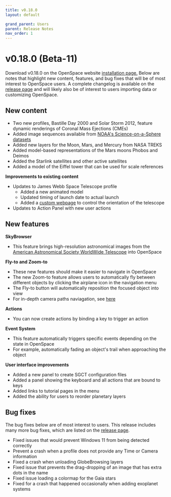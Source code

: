 ```yaml
---
title: v0.18.0
layout: default

grand_parent: Users
parent: Release Notes
nav_order: 1
---
```


# v0.18.0 (Beta-11)

Download v0.18.0 on the OpenSpace website [installation page.](https://openspaceproject.com/version-0180) Below are notes that highlight new content, features, and bug fixes that will be of most interest to OpenSpace users. A complete changelog is available on the [release page](/docs/general/releases.html#beta-11) and will likely also be of interest to users importing data or customizing OpenSpace.


## New content

  - Two new profiles, Bastille Day 2000 and Solar Storm 2012, feature dynamic renderings of Coronal Mass Ejections (CMEs) 
  - Added image sequences available from [NOAA's Science-on-a-Sphere datasets](https://sos.noaa.gov/catalog/datasets/) 
  - Added new layers for the Moon, Mars, and Mercury from NASA TREKS
  - Added model-based representations of the Mars moons Phobos and Deimos
  - Added the Starlink satellites and other active satellites
  - Added a model of the Eiffel tower that can be used for scale references 

  
 **Improvements to existing content**
 
 - Updates to James Webb Space Telescope profile 
   - Added a new animated model
   - Updated timing of launch date to actual launch
   - Added a [custom webpage](http://ui.openspaceproject.com/jwst_scripts/index.html) to control the orientation of the telescope
 - Updates to Action Panel with new user actions
 
## New features
 
 **SkyBrowser**
 - This feature brings high-resolution astronomical images from the [American Astronomical Society WorldWide Telescope](https://worldwidetelescope.org/) into OpenSpace
  
 **Fly-to and Zoom-to** 
 - These new features should make it easier to navigate in OpenSpace
 - The new Zoom-to feature allows users to automatically fly between different objects by clicking the airplane icon in the navigation menu
 - The Fly-to button will automatically reposition the focused object into view
 - For in-depth camera paths naviagation, see [here](http://wiki.openspaceproject.com/docs/users/navigation/camera-paths.html)
 
 **Actions** 
 - You can now create actions by binding a key to trigger an action
 
 **Event System** 
 - This feature automatically triggers specific events depending on the state in OpenSpace
  - For example, automatically fading an object's trail when approaching the object
 
 **User interface improvements**
 - Added a new panel to create SGCT configuration files
 - Added a panel showing the keyboard and all actions that are bound to keys
 - Added links to tutorial pages in the menu
 - Added the ability for users to reorder planetary layers
 
 
## Bug fixes
 
 The bug fixes below are of most interest to users. This release includes many more bug fixes, which are listed on the [release page](http://wiki.openspaceproject.com/docs/general/releases.html#beta-11).
 
 - Fixed issues that would prevent Windows 11 from being detected correctly
 - Prevent a crash when a profile does not provide any Time or Camera information
 - Fixed a crash when unloading GlobeBrowsing layers
 - Fixed issue that prevents the drag-dropping of an image that has extra dots in the name
 - Fixed issue loading a colormap for the Gaia stars
 - Fixed for a crash that happened occasionally when adding exoplanet systems
 
 

 
